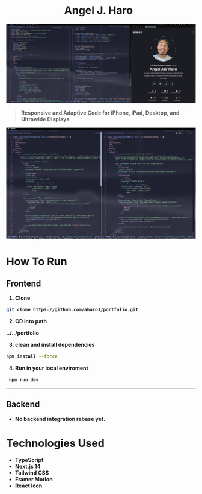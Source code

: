 <!-- START -->
<h1 align="center"><b> Angel J. Haro 
<img src="https://docs.google.com/uc?export=download&id=1JqFc6WL-cTtJBQgW9tusQAZhQ3H9hGae" alt="" height="25" >
<img src="https://docs.google.com/uc?export=download&id=1HsBpakQVutfOmxBcPbGpKdo_oGEoKJZT" alt="" height="35" >
</h1>

![alt text](public/projects/portfolio.png)

> Responsive and Adaptive Code for iPhone, iPad, Desktop, and Ultrawide Displays

![alt text](public/projects/ResponsiveCodebase.png)

# How To Run

## Frontend

1. Clone

```sh
git clone https://github.com/aharoJ/portfolio.git
```

2. CD into path

../../portfolio

3. clean and install dependencies

```sh
npm install --force
```

4. Run in your local enviroment

```sh
 npm run dev
```

---

## Backend

- No backend integration rebase yet.

# Technologies Used

- TypeScript
- Next.js 14
- Tailwind CSS
- Framer Motion
- React Icon
